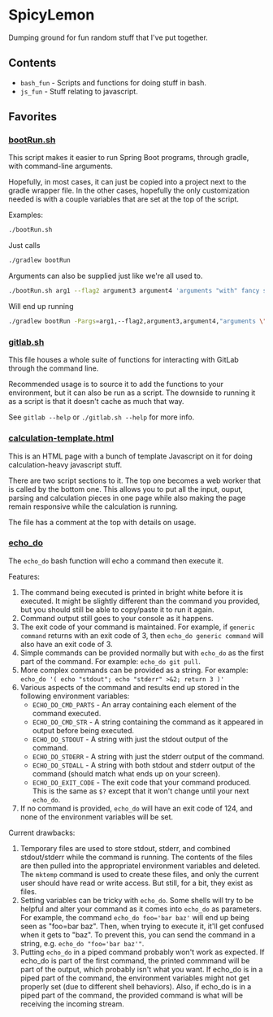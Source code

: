 # SpicyLemon
Dumping ground for fun random stuff that I've put together.

## Contents

* `bash_fun` - Scripts and functions for doing stuff in bash.
* `js_fun` - Stuff relating to javascript.

## Favorites

### [bootRun.sh](bash_fun/bootRun.sh)

This script makes it easier to run Spring Boot programs, through gradle, with command-line arguments.

Hopefully, in most cases, it can just be copied into a project next to the gradle wrapper file.
In the other cases, hopefully the only customization needed is with a couple variables that are set at the top of the script.

Examples:
```bash
./bootRun.sh
```
Just calls
```bash
./gradlew bootRun
```

Arguments can also be supplied just like we're all used to.
```bash
./bootRun.sh arg1 --flag2 argument3 argument4 'arguments "with" fancy stuff.'
```
Will end up running
```bash
./gradlew bootRun -Pargs=arg1,--flag2,argument3,argument4,"arguments \"with\" fancy stuff."
```

### [gitlab.sh](bash_fun/gitlab.sh)

This file houses a whole suite of functions for interacting with GitLab through the command line.

Recommended usage is to source it to add the functions to your environment, but it can also be run as a script.
The downside to running it as a script is that it doesn't cache as much that way.

See `gitlab --help` or `./gitlab.sh --help` for more info.

### [calculation-template.html](js_fun/calculation-template.html)

This is an HTML page with a bunch of template Javascript on it for doing calculation-heavy javascript stuff.

There are two script sections to it. The top one becomes a web worker that is called by the bottom one.
This allows you to put all the input, ouput, parsing and calculation pieces in one page while also making the page remain responsive while the calculation is running.

The file has a comment at the top with details on usage.

### [echo_do](https://github.com/SpicyLemon/SpicyLemon/blob/200e222352378578c602039226cdead87b3ba78c/bash_fun/generic.sh#L66)

The `echo_do` bash function will echo a command then execute it.

Features:
1.  The command being executed is printed in bright white before it is executed.
    It might be slightly different than the command you provided, but you should still be able to copy/paste it to run it again.
1.  Command output still goes to your console as it happens.
1.  The exit code of your command is maintained.
    For example, if `generic command` returns with an exit code of 3, then `echo_do generic command` will also have an exit code of 3.
1.  Simple commands can be provided normally but with `echo_do` as the first part of the command.
    For example: `echo_do git pull`.
1.  More complex commands can be provided as a string.
    For example: `echo_do '( echo "stdout"; echo "stderr" >&2; return 3 )'`
1.  Various aspects of the command and results end up stored in the following environment variables:
    * `ECHO_DO_CMD_PARTS` - An array containing each element of the command executed.
    * `ECHO_DO_CMD_STR` - A string containing the command as it appeared in output before being executed.
    * `ECHO_DO_STDOUT` - A string with just the stdout output of the command.
    * `ECHO_DO_STDERR` - A string with just the stderr output of the command.
    * `ECHO_DO_STDALL` - A string with both stdout and stderr output of the command (should match what ends up on your screen).
    * `ECHO_DO_EXIT_CODE` - The exit code that your command produced.
      This is the same as `$?` except that it won't change until your next `echo_do`.
1.  If no command is provided, `echo_do` will have an exit code of 124, and none of the environment variables will be set.

Current drawbacks:
1.  Temporary files are used to store stdout, stderr, and combined stdout/stderr while the command is running.
    The contents of the files are then pulled into the appropriatel environment variables and deleted.
    The `mktemp` command is used to create these files, and only the current user should have read or write access.
    But still, for a bit, they exist as files.
1.  Setting variables can be tricky with `echo_do`.
    Some shells will try to be helpful and alter your command as it comes into `echo_do` as parameters.
    For example, the command `echo_do foo='bar baz'` will end up being seen as "foo=bar baz".
    Then, when trying to execute it, it'll get confused when it gets to "baz".
    To prevent this, you can send the command in a string, e.g. `echo_do "foo='bar baz'"`.
1.  Putting `echo_do` in a piped command probably won't work as expected.
    If echo_do is part of the first command, the printed commmand will be part of the output, which probably isn't what you want.
    If echo_do is in a piped part of the command, the environment variables might not get properly set (due to different shell behaviors).
    Also, if echo_do is in a piped part of the command, the provided command is what will be receiving the incoming stream.

